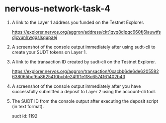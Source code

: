 # nervous-network-task-4

1) A link to the Layer 1 address you funded on the Testnet Explorer.
   
   https://explorer.nervos.org/aggron/address/ckt1qyq8dlpqc660fj6lauwtfsdjcvunlrwgqslsqupaej
   

2) A screenshot of the console output immediately after using sudt-cli to create your SUDT tokens on Layer 1.

3) A link to the transaction ID created by sudt-cli on the Testnet Explorer.
   
   https://explorer.nervos.org/aggron/transaction/0xacbb6de6de6205582638065bcf6a8625410bcbfe24fff1e1f8c6574161402b43


4) A screenshot of the console output immediately after you have successfully submitted a deposit to Layer 2 using the account-cli tool.

5) The SUDT ID from the console output after executing the deposit script (in text format).
   
   sudt id: 1192

